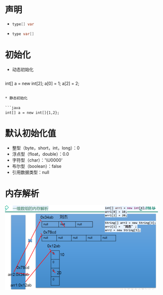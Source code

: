 # 声明

* ```java
  type[] var
  ```

* ```java
  type var[]
  ```

# 初始化

* 动态初始化

  ```java
int[] a = new int[2];
  a[0] = 1;
a[2] = 2;
  ```

* 静态初始化

  ```java
  int[] a = new int[]{1,2};
  ```

# 默认初始化值

* 整型（byte，short，int，long）：0
* 浮点型（float，double）：0.0
* 字符型（char）：'\U0000'
* 布尔型（boolean）：false
* 引用数据类型：null

# 内存解析

![](.\1.png)